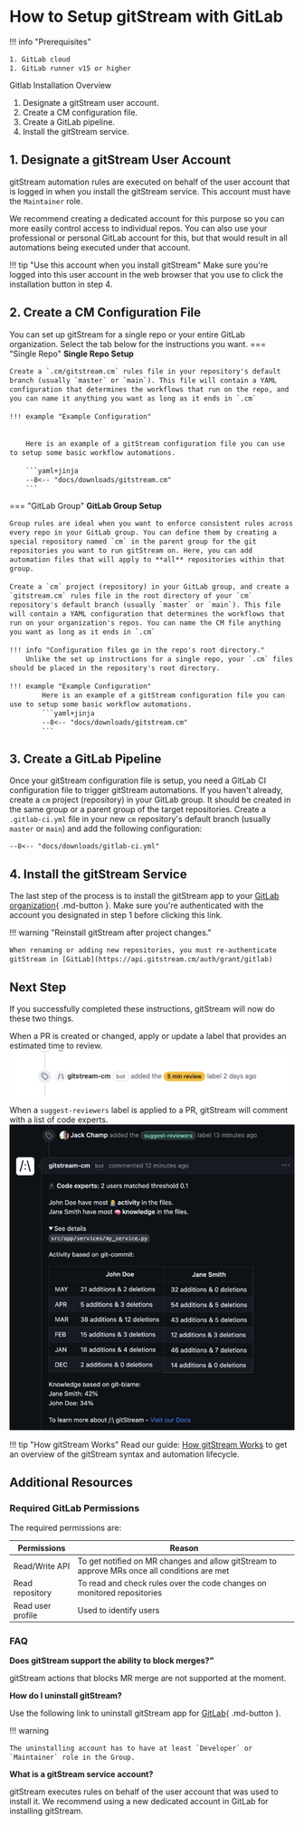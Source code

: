 # How to Setup gitStream with GitLab

!!! info "Prerequisites"

    1. GitLab cloud
    1. GitLab runner v15 or higher

Gitlab Installation Overview

1. Designate a gitStream user account.
1. Create a CM configuration file.
1. Create a GitLab pipeline.
1. Install the gitStream service. 

## 1. Designate a gitStream User Account

gitStream automation rules are executed on behalf of the user account that is logged in when you install the gitStream service. This account must have the `Maintainer` role. 

We recommend creating a dedicated account for this purpose so you can more easily control access to individual repos. You can also use your professional or personal GitLab account for this, but that would result in all automations being executed under that account.

!!! tip "Use this account when you install gitStream"
    Make sure you're logged into this user account in the web browser that you use to click the installation button in step 4.

## 2. Create a CM Configuration File


You can set up gitStream for a single repo or your entire GitLab organization. Select the tab below for the instructions you want.
=== "Single Repo"
    **Single Repo Setup**

    Create a `.cm/gitstream.cm` rules file in your repository's default branch (usually `master` or `main`). This file will contain a YAML configuration that determines the workflows that run on the repo, and you can name it anything you want as long as it ends in `.cm`

    !!! example "Example Configuration"


        Here is an example of a gitStream configuration file you can use to setup some basic workflow automations.

        ```yaml+jinja
        --8<-- "docs/downloads/gitstream.cm"
        ```

=== "GitLab Group"
    **GitLab Group Setup**

    Group rules are ideal when you want to enforce consistent rules across every repo in your GitLab group. You can define them by creating a special repository named `cm` in the parent group for the git repositories you want to run gitStream on. Here, you can add automation files that will apply to **all** repositories within that group.

    Create a `cm` project (repository) in your GitLab group, and create a `gitstream.cm` rules file in the root directory of your `cm` repository's default branch (usually `master` or `main`). This file will contain a YAML configuration that determines the workflows that run on your organization's repos. You can name the CM file anything you want as long as it ends in `.cm`

    !!! info "Configuration files go in the repo's root directory."
        Unlike the set up instructions for a single repo, your `.cm` files should be placed in the repository's root directory.

    !!! example "Example Configuration"
            Here is an example of a gitStream configuration file you can use to setup some basic workflow automations.
            ```yaml+jinja
            --8<-- "docs/downloads/gitstream.cm"
            ```

## 3. Create a GitLab Pipeline

Once your gitStream configuration file is setup, you need a GitLab CI configuration file to trigger gitStream automations. If you haven't already, create a `cm` project (repository) in your GitLab group. It should be created in the same group or a parent group of the target repositories. Create a `.gitlab-ci.yml` file in your new `cm` repository's default branch (usually `master` or `main`) and add the following configuration:

```yaml+jinja
--8<-- "docs/downloads/gitlab-ci.yml"
```
## 4. Install the gitStream Service
The last step of the process is to install the gitStream app to your [GitLab organization](https://api.gitstream.cm/auth/grant/gitlab){ .md-button }. Make sure you're authenticated with the account you designated in step 1 before clicking this link.

!!! warning "Reinstall gitStream after project changes."

	When renaming or adding new repositories, you must re-authenticate gitStream in [GitLab](https://api.gitstream.cm/auth/grant/gitlab)

## Next Step
If you successfully completed these instructions, gitStream will now do these two things.

When a PR is created or changed, apply or update a label that provides an estimated time to review.
![Estimated Review Time label](automations/provide-estimated-time-to-review/provide_estimated_time_to_review.png)

When a `suggest-reviewers` label is applied to a PR, gitStream will comment with a list of code experts.
![Suggested reviewers](automations/assign-code-experts/assign_code_experts.png)


!!! tip "How gitStream Works"
        Read our guide: [How gitStream Works](/how-it-works/) to get an overview of the gitStream syntax and automation lifecycle.

## Additional Resources


### Required GitLab Permissions

The required permissions are:

| Permissions           | Reason |
|----------------------|-------------------------------------------------------|
| Read/Write API | To get notified on MR changes and allow gitStream to approve MRs once all conditions are met |
| Read repository | To read and check rules over the code changes on monitored repositories |
| Read user profile | Used to identify users |

### FAQ
**Does gitStream support the ability to block merges?"**

gitStream actions that blocks MR merge are not supported at the moment.

**How do I uninstall gitStream?**

Use the following link to uninstall gitStream app for [GitLab](https://webhooks.gitstream.cm/auth/grant/gitlab?state=uninstall){ .md-button }.

!!! warning

	The uninstalling account has to have at least `Developer` or `Maintainer` role in the Group.

**What is a gitStream service account?**

gitStream executes rules on behalf of the user account that was used to install it. We recommend using a new dedicated account in GitLab for installing gitStream.

